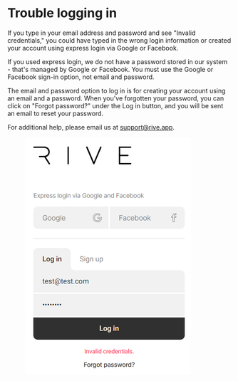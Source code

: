 # Trouble logging in

If you type in your email address and password and see "Invalid credentials," you could have typed in the wrong login information or created your account using express login via Google or Facebook.&#x20;

If you used express login, we do not have a password stored in our system - that's managed by Google or Facebook. You must use the Google or Facebook sign-in option, not email and password.

The email and password option to log in is for creating your account using an email and a password. When you've forgotten your password, you can click on "Forgot password?" under the Log in button, and you will be sent an email to reset your password.&#x20;

For additional help, please email us at support@rive.app.



<figure><img src="../../.gitbook/assets/logininvalid.png" alt=""><figcaption></figcaption></figure>
